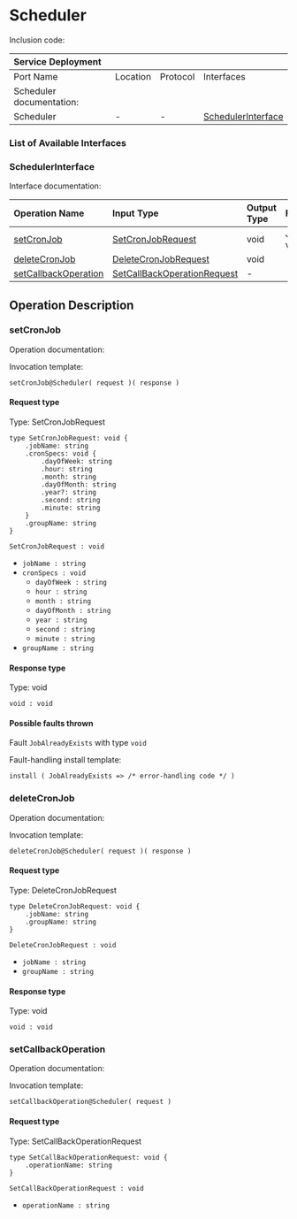 # Scheduler

Inclusion code: 

| Service Deployment |  |  |  |
| :--- | :--- | :--- | :--- |
| Port Name | Location | Protocol | Interfaces |
| Scheduler documentation: |  |  |  |
| Scheduler | - | - | [SchedulerInterface](scheduler.md#SchedulerInterface) |

### List of Available Interfaces

### SchedulerInterface <a id="SchedulerInterface"></a>

Interface documentation:

| Operation Name | Input Type | Output Type | Faults |
| :--- | :--- | :--- | :--- |
| [setCronJob](scheduler.md#setCronJob) | [SetCronJobRequest](scheduler.md#SetCronJobRequest) | void |  JobAlreadyExists\( void \) |
| [deleteCronJob](scheduler.md#deleteCronJob) | [DeleteCronJobRequest](scheduler.md#DeleteCronJobRequest) | void |  |
| [setCallbackOperation](scheduler.md#setCallbackOperation) | [SetCallBackOperationRequest](scheduler.md#SetCallBackOperationRequest) |  - |  |

## Operation Description

### setCronJob <a id="setCronJob"></a>

Operation documentation:

Invocation template:

```text
setCronJob@Scheduler( request )( response )
```

#### Request type <a id="SetCronJobRequest"></a>

Type: SetCronJobRequest

```text
type SetCronJobRequest: void {
    .jobName: string
    .cronSpecs: void {
        .dayOfWeek: string
        .hour: string
        .month: string
        .dayOfMonth: string
        .year?: string
        .second: string
        .minute: string
    }
    .groupName: string
}
```

`SetCronJobRequest : void`

* `jobName : string`
* `cronSpecs : void`
  * `dayOfWeek : string`
  * `hour : string`
  * `month : string`
  * `dayOfMonth : string`
  * `year : string`
  * `second : string`
  * `minute : string`
* `groupName : string`

#### Response type

Type: void

`void : void`

#### Possible faults thrown

Fault `JobAlreadyExists` with type `void`

Fault-handling install template:

```text
install ( JobAlreadyExists => /* error-handling code */ )
```

### deleteCronJob <a id="deleteCronJob"></a>

Operation documentation:

Invocation template:

```text
deleteCronJob@Scheduler( request )( response )
```

#### Request type <a id="DeleteCronJobRequest"></a>

Type: DeleteCronJobRequest

```text
type DeleteCronJobRequest: void {
    .jobName: string
    .groupName: string
}
```

`DeleteCronJobRequest : void`

* `jobName : string`
* `groupName : string`

#### Response type

Type: void

`void : void`

### setCallbackOperation <a id="setCallbackOperation"></a>

Operation documentation:

Invocation template:

```text
setCallbackOperation@Scheduler( request )
```

#### Request type <a id="SetCallBackOperationRequest"></a>

Type: SetCallBackOperationRequest

```text
type SetCallBackOperationRequest: void {
    .operationName: string
}
```

`SetCallBackOperationRequest : void`

* `operationName : string`

